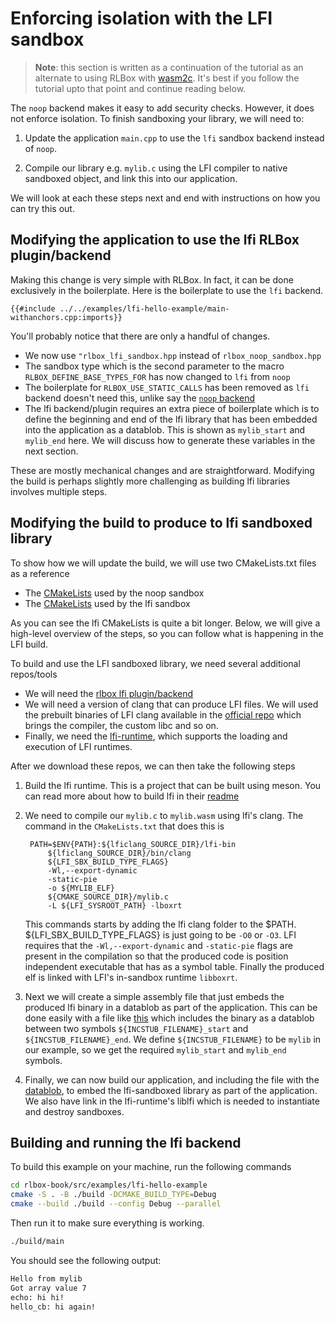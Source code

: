 # Enforcing isolation with the LFI sandbox

> **Note**: this section is written as a continuation of the tutorial as an
> alternate to using RLBox with [wasm2c](/chapters/tutorial/wasm-sandbox.md).
> It's best if you follow the tutorial upto that point and continue reading
> below.

The `noop` backend makes it easy to add security checks. However, it does not
enforce isolation. To finish sandboxing your library, we will need to:

1. Update the application `main.cpp` to use the `lfi` sandbox backend instead
   of `noop`.

2. Compile our library e.g. `mylib.c` using the LFI compiler to native sandboxed
   object, and link this into our application.

We will look at each these steps next and end with instructions on how you can
try this out.

## Modifying the application to use the lfi RLBox plugin/backend

Making this change is very simple with RLBox. In fact, it can be done
exclusively in the boilerplate. Here is the boilerplate to use the `lfi`
backend.
```
{{#include ../../examples/lfi-hello-example/main-withanchors.cpp:imports}}
```

You'll probably notice that there are only a handful of changes.
- We now use `"rlbox_lfi_sandbox.hpp` instead of `rlbox_noop_sandbox.hpp`
- The sandbox type which is the second parameter to the macro
`RLBOX_DEFINE_BASE_TYPES_FOR` has now changed to `lfi` from `noop`
- The boilerplate for `RLBOX_USE_STATIC_CALLS` has been removed as `lfi` backend
  doesn't need this, unlike say the [`noop`
  backend](/chapters/tutorial/noop-sandbox/create.md)
- The lfi backend/plugin requires an extra piece of boilerplate which is to
  define the beginning and end of the lfi library that has been embedded into
  the application as a datablob. This is shown as `mylib_start` and `mylib_end`
  here. We will discuss how to generate these variables in the next section.

These are mostly mechanical changes and are straightforward. Modifying the build
is perhaps slightly more challenging as building lfi libraries involves
multiple steps.


## Modifying the build to produce to lfi sandboxed library

To show how we will update the build, we will use two CMakeLists.txt files as a reference
- The [CMakeLists](/examples/noop-hello-example/CMakeLists.txt) used by the noop sandbox
- The [CMakeLists](/examples/lfi-hello-example/CMakeLists.txt) used by the lfi sandbox

As you can see the lfi CMakeLists is quite a bit longer. Below, we will give a
high-level overview of the steps, so you can follow what is happening in the
LFI build.

To build and use the LFI sandboxed library, we need several additional repos/tools
- We will need the [rlbox lfi plugin/backend](https://github.com/UT-Security/rlbox_lfi_sandbox.git)
- We will need a version of clang that can produce LFI files. We will used the
  prebuilt binaries of LFI clang available in the [official
  repo](https://github.com/lfi-project/lfi-llvm-toolchain/releases/) which
  brings the compiler, the custom libc and so on.
- Finally, we need the
  [lfi-runtime](https://github.com/lfi-project/lfi-runtime/), which supports the
  loading and execution of LFI runtimes.

After we download these repos, we can then take the following steps

1. Build the lfi runtime. This is a project that can be built using meson. You
   can read more about how to build lfi in their
   [readme](https://github.com/lfi-project/lfi-runtime/?tab=readme-ov-file#installation)

2. We need to compile our `mylib.c` to  `mylib.wasm` using lfi's clang. The
   command in the `CMakeLists.txt` that does this is

   ```
    PATH=$ENV{PATH}:${lficlang_SOURCE_DIR}/lfi-bin
        ${lficlang_SOURCE_DIR}/bin/clang
        ${LFI_SBX_BUILD_TYPE_FLAGS}
        -Wl,--export-dynamic
        -static-pie
        -o ${MYLIB_ELF}
        ${CMAKE_SOURCE_DIR}/mylib.c
        -L ${LFI_SYSROOT_PATH} -lboxrt
   ```

   This commands starts by adding the lfi clang folder to the $PATH.
   ${LFI_SBX_BUILD_TYPE_FLAGS} is just going to be `-O0` or `-O3`. LFI requires
   that the `-Wl,--export-dynamic` and `-static-pie` flags are present in the
   compilation so that the produced code is position independent executable that
   has as a symbol table. Finally the produced elf is linked with LFI's
   in-sandbox runtime `libboxrt`.

3. Next we will create a simple assembly file that just embeds the produced lfi
   binary in a datablob as part of the application. This can be done easily with
   a file like
   [this](https://github.com/UT-Security/rlbox_lfi_sandbox/blob/main/src/incstub.s)
   which includes the binary as a datablob between two symbols
   `${INCSTUB_FILENAME}_start` and `${INCSTUB_FILENAME}_end`. We define
   `${INCSTUB_FILENAME}` to be `mylib` in our example, so we get the required
   `mylib_start` and `mylib_end` symbols.

4. Finally, we can now build our application, and including the file with the
   [datablob](https://github.com/UT-Security/rlbox_lfi_sandbox/blob/main/src/incstub.s),
   to embed the lfi-sandboxed library as part of the application. We also have
   link in the lfi-runtime's liblfi which is needed to instantiate and destroy
   sandboxes.

## Building and running the lfi backend

To build this example on your machine, run the following commands

```bash
cd rlbox-book/src/examples/lfi-hello-example
cmake -S . -B ./build -DCMAKE_BUILD_TYPE=Debug
cmake --build ./build --config Debug --parallel
```

Then run it to make sure everything is working.

```bash
./build/main
```

You should see the following output:

```bash
Hello from mylib
Got array value 7
echo: hi hi!
hello_cb: hi again!
```
